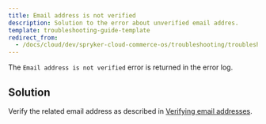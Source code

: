 ```yaml
---
title: Email address is not verified
description: Solution to the error about unverified email addres.
template: troubleshooting-guide-template
redirect_from:
  - /docs/cloud/dev/spryker-cloud-commerce-os/troubleshooting/troubleshooting-general-issues/email-address-is-not-verified.html
---
```



The `Email address is not verified` error is returned in the error log.

## Solution

Verify the related email address as described in [Verifying email addresses](/docs/cag/dev/verify-email-addresses.html).
